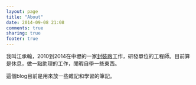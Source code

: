 ```yaml
---
layout: page
title: "About"
date: 2014-09-08 21:08
comments: true
sharing: true
footer: true
---
```


我叫江承翰，2010到2014在中壢的一家[封裝廠](http://www.xintec.com.tw/)工作，研發單位的工程師。目前算是休息，做一點助理的工作，閒暇自學一些東西。

這個blog目前是用來放一些雜記和學習的筆記。

